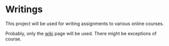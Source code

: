 Writings
========

This project will be used for writing assignments to various online courses.

Probably, only the [wiki](wiki) page will be used. There might be exceptions of course.
